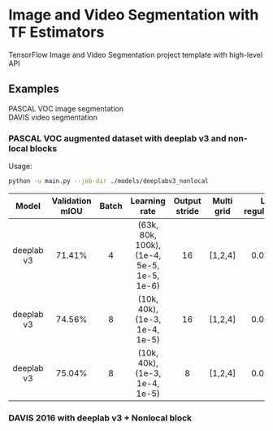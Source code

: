 # Image and Video Segmentation with TF Estimators
TensorFlow Image and Video Segmentation project template with high-level API

## Examples
PASCAL VOC image segmentation  
DAVIS video segmentation
### PASCAL VOC augmented dataset with deeplab v3 and non-local blocks 
Usage:
```bash
python -u main.py --job-dir ./models/deeplabv3_nonlocal

```
| Model | Validation mIOU | Batch | Learning rate | Output stride | Multi grid | L2 regularizer | Num GPU | Batchnorm | Nonlocal |
|:------:|:------:|:-----:|:----------------------:|:--------:|:--------:|:--------:|:--------:|:------:|:------:|
| deeplab v3 | 71.41% | 4 | (63k, 80k, 100k), (1e-4, 5e-5, 1e-5, 1e-6) | 16 | [1,2,4] | 0.0001 | 1 | frozen | 0 |
| deeplab v3 | 74.56% | 8 | (10k, 40k), (1e-3, 1e-4, 1e-5)  | 16 | [1,2,4] | 0.0001 | 1 | frozen | 3 |
| deeplab v3 | 75.04% | 8 | (10k, 40k), (1e-3, 1e-4, 1e-5) | 8 | [1,2,4] | 0.0001 | 1 | frozen | 3 |


### DAVIS 2016 with deeplab v3 + Nonlocal block


